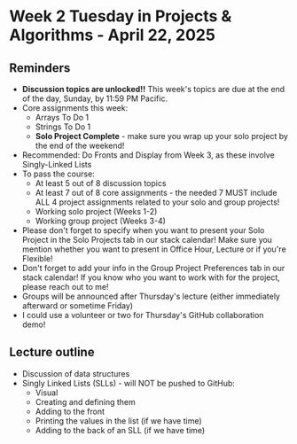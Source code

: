 # Week 2 Tuesday in Projects & Algorithms - April 22, 2025

## Reminders
- **Discussion topics are unlocked!!**  This week's topics are due at the end of the day, Sunday, by 11:59 PM Pacific.
- Core assignments this week:
    - Arrays To Do 1
    - Strings To Do 1
    - **Solo Project Complete** - make sure you wrap up your solo project by the end of the weekend!
- Recommended: Do Fronts and Display from Week 3, as these involve Singly-Linked Lists
- To pass the course:
    - At least 5 out of 8 discussion topics
    - At least 7 out of 8 core assignments - the needed 7 MUST include ALL 4 project assignments related to your solo and group projects!
    - Working solo project (Weeks 1-2)
    - Working group project (Weeks 3-4)
- Please don't forget to specify when you want to present your Solo Project in the Solo Projects tab in our stack calendar!  Make sure you mention whether you want to present in Office Hour, Lecture or if you're Flexible!
- Don't forget to add your info in the Group Project Preferences tab in our stack calendar!  If you know who you want to work with for the project, please reach out to me!
- Groups will be announced after Thursday's lecture (either immediately afterward or sometime Friday)
- I could use a volunteer or two for Thursday's GitHub collaboration demo!

## Lecture outline
- Discussion of data structures
- Singly Linked Lists (SLLs) - will NOT be pushed to GitHub:
    - Visual
    - Creating and defining them
    - Adding to the front
    - Printing the values in the list (if we have time)
    - Adding to the back of an SLL (if we have time)
